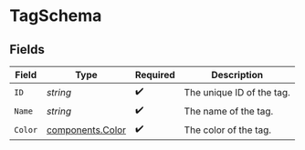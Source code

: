 # TagSchema


## Fields

| Field                                                | Type                                                 | Required                                             | Description                                          |
| ---------------------------------------------------- | ---------------------------------------------------- | ---------------------------------------------------- | ---------------------------------------------------- |
| `ID`                                                 | *string*                                             | :heavy_check_mark:                                   | The unique ID of the tag.                            |
| `Name`                                               | *string*                                             | :heavy_check_mark:                                   | The name of the tag.                                 |
| `Color`                                              | [components.Color](../../models/components/color.md) | :heavy_check_mark:                                   | The color of the tag.                                |